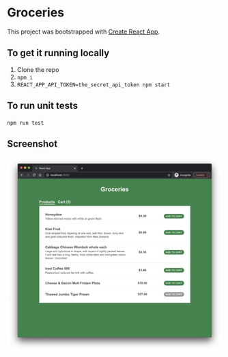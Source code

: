 # Groceries

This project was bootstrapped with [Create React App](https://github.com/facebook/create-react-app).

## To get it running locally

1. Clone the repo
1. `npm i`
1. `REACT_APP_API_TOKEN=the_secret_api_token npm start`

## To run unit tests

`npm run test`

## Screenshot

![Screenshot](https://github.com/jonalport/groceries/blob/main/screenshot.png?raw=true)
